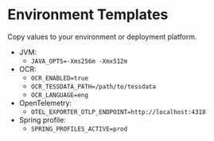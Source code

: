 # Environment Templates

Copy values to your environment or deployment platform.

- JVM:
  - `JAVA_OPTS=-Xms256m -Xmx512m`
- OCR:
  - `OCR_ENABLED=true`
  - `OCR_TESSDATA_PATH=/path/to/tessdata`
  - `OCR_LANGUAGE=eng`
- OpenTelemetry:
  - `OTEL_EXPORTER_OTLP_ENDPOINT=http://localhost:4318`
- Spring profile:
  - `SPRING_PROFILES_ACTIVE=prod`

